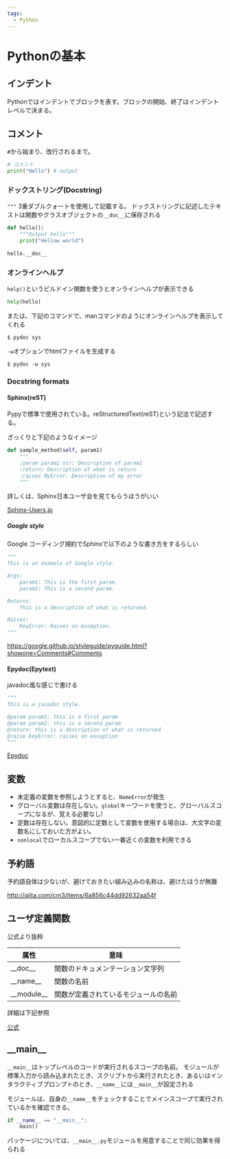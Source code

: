 ```yaml
---
tags:
  - Python
---
```


# Pythonの基本

## インデント

Pythonではインデントでブロックを表す。ブロックの開始、終了はインデントレベルで決まる。

## コメント

`#`から始まり、改行されるまで。

```python
# コメント
print("Hello") # output
```

### ドックストリング(Docstring)

`"""` 3重ダブルクォートを使用して記載する。
ドックストリングに記述したテキストは関数やクラスオブジェクトの`__doc__`に保存される

```python
def hello():
    """Output hello"""
    print("Hellow world")
    
hello.__doc__
```

### オンラインヘルプ

`help()`というビルドイン関数を使うとオンラインヘルプが表示できる

```python
help(hello)
```

または、下記のコマンドで、manコマンドのようにオンラインヘルプを表示してくれる

```console
$ pydoc sys
```

`-w`オプションでhtmlファイルを生成する

```console
$ pydoc -w sys
```

### Docstring formats

#### Sphinx(reST)

Pypyで標準で使用されている。reStructuredText(reST)という記法で記述する。

ざっくりと下記のようなイメージ

```python
def sample_method(self, param1)
    """
    :param param1 str: Description of param1
    :return: Description of what is return
    :raises MyError: Description of my error
    """
```

詳しくは、Sphinx日本ユーザ会を見てもらうほうがいい

[Sphinx-Users.jp](http://sphinx-users.jp)

##### Google style

Google コーディング規約でSphinxで以下のような書き方をするらしい

```python
"""
This is an example of Google style.

Args:
    param1: This is the first param.
    param2: This is a second param.

Returns:
    This is a description of what is returned.

Raises:
    KeyError: Raises an exception.
"""
```

https://google.github.io/styleguide/pyguide.html?showone=Comments#Comments

#### Epydoc(Epytext)

javadoc風な感じで書ける

```python
"""
This is a javadoc style.

@param param1: this is a first param
@param param2: this is a second param
@return: this is a description of what is returned
@raise keyError: raises an exception
"""
```

[Epydoc](http://epydoc.sourceforge.net)

## 変数

- 未定義の変数を参照しようとすると、`NameError`が発生
- グローバル変数は存在しない。`global`キーワードを使うと、グローバルスコープになるが、覚える必要なし!
- 定数は存在しない。意図的に定数として変数を使用する場合は、大文字の変数名にしておいた方がよい。
- `nonlocal`でローカルスコープでない一番近くの変数を利用できる

## 予約語

予約語自体は少ないが、避けておきたい組み込みの名称は、避けたほうが無難

http://qiita.com/cm3/items/6a856c44dd92632aa54f

## ユーザ定義関数

公式より抜粋

|属性      |意味                               |
|----------|-----------------------------------|
|\_\_doc\_\_   |関数のドキュメンテーション文字列   |
|\_\_name\_\_  |関数の名前                         |
|\_\_module\_\_|関数が定義されているモジュールの名前|

詳細は下記参照

[公式](http://docs.python.jp/3.4/reference/datamodel.html)


## \_\_main\_\_

`__main__`はトップレベルのコードが実行されるスコープの名前。
モジュールが標準入力から読み込まれたとき、スクリプトから実行されたとき、あるいはインタラクティブプロンプトのとき、`__name__`には`__main__`が設定される

モジュールは、自身の`__name__`をチェックすることでメインスコープで実行されているかを確認できる。

```python
if __name__ == "__main__":
    main()
```

パッケージについては、`__main__.py`モジュールを用意することで同じ効果を得られる
